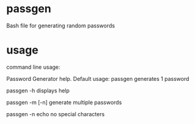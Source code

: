 passgen
=======

Bash file for generating random passwords

usage
=======
command line usage:

Password Generator help.
Default usage: 
passgen
generates 1 password

passgen -h
displays help

passgen -m <num> [-n]
generate multiple passwords

passgen -n
echo no special characters
